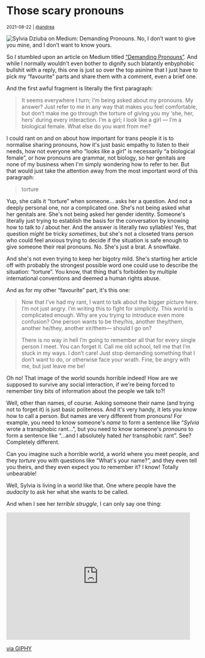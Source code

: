 # Those scary pronouns

<small>2021-08-22 | [@andrea](/@andrea)</small>

![Sylvia Dziuba on Medium: Demanding Pronouns. No, I don’t want to give you mine, and I don’t want to know yours.](/img-local/blog/demanding-pronouns.png)

So I stumbled upon an article on Medium titled [“Demanding Pronouns”](https://medium.com/the-venting-machine/demanding-pronouns-b819ab23f5df).
And while I normally wouldn't even bother to dignify such blatantly enbyphobic bullshit with a reply,
this one is just so over the top asinine that I just have to pick my “favourite” parts and share them with a comment, even a brief one.

And the first awful fragment is literally the first paragraph:

> It seems everywhere I turn; I’m being asked about my pronouns. My answer?
> Just refer to me in any way that makes you feel comfortable,
> but don’t make me go through the torture of giving you my ‘she, her, hers’ during every interaction.
> I’m a girl; I look like a girl — I’m a biological female. What else do you want from me?

I could rant on and on about how important for trans people it is to normalise sharing pronouns,
how it's just basic empathy to listen to their needs, how not everyone who “looks like a girl”
is necessarily “a biological female”, or how pronouns are grammar, not biology,
so her genitals are none of my business when I'm simply wondering how to refer to her.
But that would just take the attention away from the most important word of this paragraph:

> torture

Yup, she calls it “torture” when someone… asks her a question. And not a deeply personal one, nor a complicated one.
She's not being asked what her genitals are. She's not being asked her gender identity.
Someone's literally just trying to establish the basis for the conversation by knowing how to talk to / about her.
And the answer is literally two syllables!
Yes, that question _might_ be tricky _sometimes_,
but she's not a closeted trans person who could feel anxious trying to decide if the situation is safe enough
to give someone their real pronouns. No. She's just a brat. A snowflake.

And she's not even trying to keep her bigotry mild. She's starting her article off
with probably the strongest possible word one could use to describe the situation: “torture”.
You know, that thing that's forbidden by multiple international conventions and deemed a human rights abuse.

And as for my other “favourite” part, it's this one:

> Now that I’ve had my rant, I want to talk about the bigger picture here. I’m not just angry.
> I’m writing this to fight for simplicity. This world is complicated enough.
> Why are you trying to introduce even more confusion? One person wants to be
> they/his, another they/them, another he/they, another xir/them— should I go on?
>
> There is no way in hell I’m going to remember all that for every single person I meet.
> You can forget it. Call me old school, tell me that I’m stuck in my ways. I don’t care!
> Just stop demanding something that I don’t want to do, or otherwise face your wrath.
> Fine, be angry with me, but just leave me be!

Oh no! That image of the world sounds horrible indeed! How are we supposed to survive any social interaction,
if we're being forced to remember tiny bits of information about the people we talk to?!

Well, other than names, of course. Asking someone their name (and trying not to forget it) is just basic politeness.
And it's very handy, it lets you know how to call a person.
But names are very different from pronouns!
For example, you need to know someone's _name_ to form a sentence like “_Sylvia_ wrote a transphobic rant…”,
but you need to know someone's _pronouns_ to form a sentence like “…and I absolutely hated _her_ transphobic rant”.
See? Completely different.

Can you imagine such a horrible world, a world where you meet people, and they _torture_ you with questions like
“What's your name?”, and they even tell you theirs, and they even expect you to remember it?
I know! Totally unbearable!

Well, Sylvia is living in a world like that. One where people have the _audacity_ to ask her what she wants to be called.

And when I see her _terrible struggle_, I can only say one thing:

<iframe src="https://giphy.com/embed/J8FZIm9VoBU6Q" width="480" height="332" frameBorder="0" class="giphy-embed" allowFullScreen style="max-width: 100%"></iframe>
<p><a href="https://giphy.com/gifs/reaction-community-good-J8FZIm9VoBU6Q">via GIPHY</a></p>
